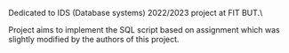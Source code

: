 Dedicated to IDS (Database systems) 2022/2023 project at FIT BUT.\

Project aims to implement the SQL script based on assignment which was slightly modified by the authors of this project.
